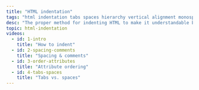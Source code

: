 ```yaml
---
title: "HTML indentation"
tags: "html indentation tabs spaces hierarchy vertical alignment monospace fonts"
desc: "The proper method for indenting HTML to make it understandable by you and your team."
topic: html-indentation
videos:
  - id: 1-intro
    title: "How to indent"
  - id: 2-spacing-comments
    title: "Spacing & comments"
  - id: 3-order-attributes
    title: "Attribute ordering"
  - id: 4-tabs-spaces
    title: "Tabs vs. spaces"
---
```

